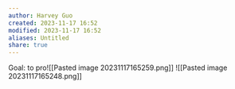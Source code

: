 ```yaml
---
author: Harvey Guo
created: 2023-11-17 16:52
modified: 2023-11-17 16:52
aliases: Untitled
share: true
---
```


Goal: to pro![[Pasted image 20231117165259.png]]
![[Pasted image 20231117165248.png]]